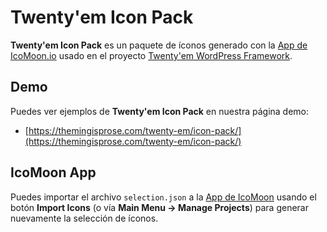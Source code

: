 # Twenty'em Icon Pack

**Twenty'em Icon Pack** es un paquete de íconos generado con la [App de IcoMoon.io](https://icomoon.io/app/) usado en el proyecto [Twenty'em WordPress Framework](https://github.com/rogertm/twenty-em).

## Demo

Puedes ver ejemplos de **Twenty'em Icon Pack** en nuestra página demo:

* [https://themingisprose.com/twenty-em/icon-pack/](https://themingisprose.com/twenty-em/icon-pack/)

## IcoMoon App

Puedes importar el archivo `selection.json` a la [App de IcoMoon](https://icomoon.io/app/) usando el botón **Import Icons** \(o vía **Main Menu → Manage Projects**\) para generar nuevamente la selección de íconos.
